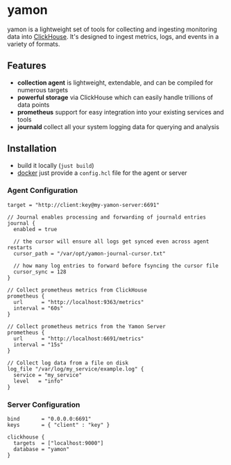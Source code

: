 # yamon

yamon is a lightweight set of tools for collecting and ingesting monitoring data into [ClickHouse](https://clickhouse.com/). It's designed to ingest metrics, logs, and events in a variety of formats.

## Features

- **collection agent** is lightweight, extendable, and can be compiled for numerous targets
- **powerful storage** via ClickHouse which can easily handle trillions of data points
- **prometheus** support for easy integration into your existing services and tools
- **journald** collect all your system logging data for querying and analysis

## Installation

- build it locally (`just build`)
- [docker](/Dockerfile) just provide a `config.hcl` file for the agent or server

### Agent Configuration

```hcl
target = "http://client:key@my-yamon-server:6691"

// Journal enables processing and forwarding of journald entries
journal {
  enabled = true

  // the cursor will ensure all logs get synced even across agent restarts
  cursor_path = "/var/opt/yamon-journal-cursor.txt"

  // how many log entries to forward before fsyncing the cursor file
  cursor_sync = 128
}

// Collect prometheus metrics from ClickHouse
prometheus {
  url      = "http://localhost:9363/metrics"
  interval = "60s"
}

// Collect prometheus metrics from the Yamon Server
prometheus {
  url      = "http://localhost:6691/metrics"
  interval = "15s"
}

// Collect log data from a file on disk
log_file "/var/log/my_service/example.log" {
  service = "my_service"
  level   = "info"
}
```

### Server Configuration

```hcl
bind       = "0.0.0.0:6691"
keys       = { "client" : "key" }

clickhouse {
  targets  = ["localhost:9000"]
  database = "yamon"
}
```
